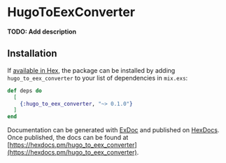 # HugoToEexConverter

**TODO: Add description**

## Installation

If [available in Hex](https://hex.pm/docs/publish), the package can be installed
by adding `hugo_to_eex_converter` to your list of dependencies in `mix.exs`:

```elixir
def deps do
  [
    {:hugo_to_eex_converter, "~> 0.1.0"}
  ]
end
```

Documentation can be generated with [ExDoc](https://github.com/elixir-lang/ex_doc)
and published on [HexDocs](https://hexdocs.pm). Once published, the docs can
be found at [https://hexdocs.pm/hugo_to_eex_converter](https://hexdocs.pm/hugo_to_eex_converter).
